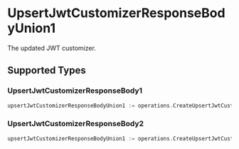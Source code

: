 # UpsertJwtCustomizerResponseBodyUnion1

The updated JWT customizer.


## Supported Types

### UpsertJwtCustomizerResponseBody1

```go
upsertJwtCustomizerResponseBodyUnion1 := operations.CreateUpsertJwtCustomizerResponseBodyUnion1UpsertJwtCustomizerResponseBody1(operations.UpsertJwtCustomizerResponseBody1{/* values here */})
```

### UpsertJwtCustomizerResponseBody2

```go
upsertJwtCustomizerResponseBodyUnion1 := operations.CreateUpsertJwtCustomizerResponseBodyUnion1UpsertJwtCustomizerResponseBody2(operations.UpsertJwtCustomizerResponseBody2{/* values here */})
```

